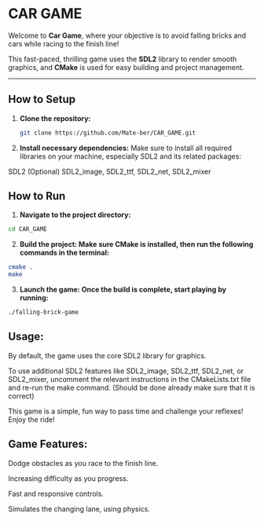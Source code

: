 # **CAR GAME**

Welcome to **Car Game**, where your objective is to avoid falling bricks and cars while racing to the finish line!

This fast-paced, thrilling game uses the **SDL2** library to render smooth graphics, and **CMake** is used for easy building and project management.

---

## **How to Setup**

1. **Clone the repository:**
   ```bash
   git clone https://github.com/Mate-ber/CAR_GAME.git
   ```
2. **Install necessary dependencies:** 
Make sure to install all required libraries on your machine, especially SDL2 and its related packages:

SDL2
(Optional) SDL2_image, SDL2_ttf, SDL2_net, SDL2_mixer


## **How to Run**

1. **Navigate to the project directory:**

  ```bash
  cd CAR_GAME
  ```
2. **Build the project: Make sure CMake is installed, then run the following commands in the terminal:**

  ```bash
  cmake .
  make
  ```

3. **Launch the game: Once the build is complete, start playing by running:**

  ```bash
  ./falling-brick-game
  ```
## **Usage:**

By default, the game uses the core SDL2 library for graphics.

To use additional SDL2 features like SDL2_image, SDL2_ttf, SDL2_net, or SDL2_mixer, uncomment the relevant instructions in the CMakeLists.txt file and re-run the make command. (Should be done already make sure that it is correct)

This game is a simple, fun way to pass time and challenge your reflexes! Enjoy the ride!

## **Game Features:**

Dodge obstacles as you race to the finish line.

Increasing difficulty as you progress.

Fast and responsive controls.

Simulates the changing lane, using physics.
